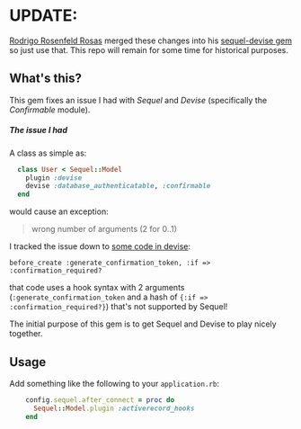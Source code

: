 # UPDATE:
[Rodrigo Rosenfeld Rosas](https://github.com/rosenfeld) merged these changes into his [sequel-devise gem](https://github.com/rosenfeld/sequel-devise) so just use that. This repo will remain for some time for historical purposes.

## What's this?
This gem fixes an issue I had with *Sequel* and *Devise* (specifically the *Confirmable* module).

##### The issue I had

A class as simple as:

```ruby
  class User < Sequel::Model
    plugin :devise
    devise :database_authenticatable, :confirmable
  end
```

would cause an exception:

> wrong number of arguments (2 for 0..1) 

I tracked the issue down to [some code in devise](https://github.com/plataformatec/devise/blob/master/lib/devise/models/confirmable.rb#L36):

`before_create :generate_confirmation_token, :if => :confirmation_required?`

that code uses a hook syntax with 2 arguments (`:generate_confirmation_token` and a hash of `{:if => :confirmation_required?}`) that's not supported by Sequel!

The initial purpose of this gem is to get Sequel and Devise to play nicely together.

## Usage
Add something like the following to your `application.rb`:

```ruby
    config.sequel.after_connect = proc do
      Sequel::Model.plugin :activerecord_hooks
    end 
```